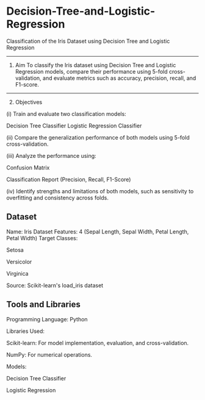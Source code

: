 # Decision-Tree-and-Logistic-Regression
Classification of the Iris Dataset using Decision Tree and Logistic Regression

------------------------------------------------------------------------------------------------------------------------------------------------------------------------------------------
1. Aim
To classify the Iris dataset using Decision Tree and Logistic Regression models, compare their performance using 5-fold cross-validation, and evaluate metrics such as accuracy, precision, recall, and F1-score.
------------------------------------------------------------------------------------------------------------------------------------------------------------------------------------------

2. Objectives
   
(i) Train and evaluate two classification models:

Decision Tree Classifier
Logistic Regression Classifier

(ii) Compare the generalization performance of both models using 5-fold cross-validation.

(iii) Analyze the performance using:

Confusion Matrix

Classification Report (Precision, Recall, F1-Score)

(iv) Identify strengths and limitations of both models, such as sensitivity to overfitting and consistency across folds.

Dataset
------------------------------------------------------------------------------------------------------------------------------------------------------------------------------------------
Name: Iris Dataset
Features: 4 (Sepal Length, Sepal Width, Petal Length, Petal Width)
Target Classes:

Setosa

Versicolor

Virginica

Source: Scikit-learn's load_iris dataset


Tools and Libraries
------------------------------------------------------------------------------------------------------------------------------------------------------------------------------------------
Programming Language: Python

Libraries Used:

Scikit-learn: For model implementation, evaluation, and cross-validation.

NumPy: For numerical operations.

Models:

Decision Tree Classifier

Logistic Regression
